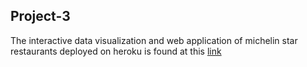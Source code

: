 ## Project-3
The interactive data visualization and web application of michelin star restaurants deployed on heroku is found at this [link](https://michelin-master-app.herokuapp.com)
